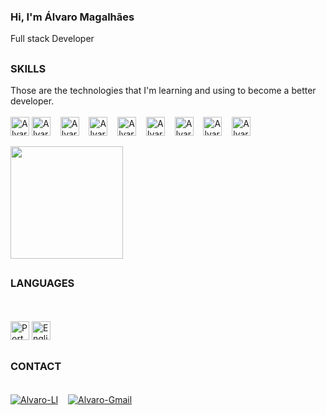<div style="display: inline-block">

### Hi, I'm Álvaro Magalhães<br> 

Full stack Developer<br>

##

### __SKILLS__
<div style="display: inline-block" >Those are the technologies that I'm learning and using to become a better developer.    
 <br><br>
    <img align="center" alt="Alvaro-Php" height="30" width="30" src="https://cdn.jsdelivr.net/gh/devicons/devicon/icons/php/php-original.svg" title="Php" />
<img align="center" alt="Alvaro-Java" height="30" width="30" src="https://cdn.jsdelivr.net/gh/devicons/devicon/icons/java/java-original.svg" title="Java" />
&nbsp&nbsp&nbsp<img align="center" alt="Alvaro-C" height="30" width="30" src="https://cdn.jsdelivr.net/gh/devicons/devicon/icons/c/c-original.svg" title="C" />
&nbsp&nbsp&nbsp<img align="center" alt="Alvaro-JavaScript" height="30" width="30" src="https://cdn.jsdelivr.net/gh/devicons/devicon/icons/javascript/javascript-original.svg" title="JavaScript" />
&nbsp&nbsp&nbsp<img align="center" alt="Alvaro-NodeJS" height="30" width="30" src="https://cdn.jsdelivr.net/gh/devicons/devicon/icons/nodejs/nodejs-original.svg" title="NodeJS" />
&nbsp&nbsp&nbsp<img align="center" alt="Alvaro-HTML" height="30" width="30" src="https://cdn.jsdelivr.net/gh/devicons/devicon/icons/html5/html5-original.svg" title="HTML5" />
&nbsp&nbsp&nbsp<img align="center" alt="Alvaro-CSS" height="30" width="30" src="https://cdn.jsdelivr.net/gh/devicons/devicon/icons/css3/css3-original.svg" title="CSS3" />
&nbsp&nbsp&nbsp<img align="center" alt="Alvaro-MySQL" height="30" width="30" src="https://cdn.jsdelivr.net/gh/devicons/devicon/icons/mysql/mysql-original.svg" title="MySQL" />
&nbsp&nbsp&nbsp<img align="center" alt="Alvaro-GIT" height="30" width="30" src="https://cdn.jsdelivr.net/gh/devicons/devicon/icons/git/git-original.svg"" title="Git" />
<div><br>

<div>
<img height="180cm" src="https://github-readme-stats.vercel.app/api?username=dka98&show_icons=true&theme=dark">
<!--<img height="180cm" src="https://github-readme-stats.vercel.app/api/top-langs/?username=dka98&langs_count=8e&theme=dark"-->
</div>


##

### __LANGUAGES__
</div>

<div style="display: inline-block"><br><br>
<img src="https://img.icons8.com/color/48/000000/portugal-circular.png" height="30" width="30" title="Português"/>
<img src="https://img.icons8.com/color/48/000000/great-britain-circular.png" height="30" width="30" title="English"/>
</div>

##

### __CONTACT__
  </div>
<div><br>
<a href="https://www.linkedin.com/in/%C3%A1lvaro-magalh%C3%A3es-5541521a0/" target="_blank"> <img align="center" alt="Alvaro-LI" src="https://img.shields.io/badge/LinkedIn-0077B5?style=for-the-badge&logo=linkedin&logoColor=white" title="LinkedIn" /></a>
&nbsp&nbsp&nbsp<a href="mailto:alvaromiguel998@gmail.com"><img align="center" alt="Alvaro-Gmail" src="https://img.shields.io/badge/Gmail-D14836?style=for-the-badge&logo=gmail&logoColor=white" title="Gmail" /></a>
</div>
